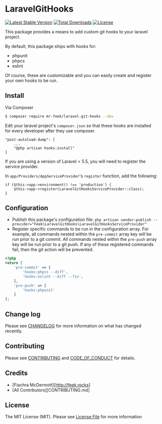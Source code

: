 # LaravelGitHooks

[![Latest Stable Version](https://poser.pugx.org/mr-feek/laravel-git-hooks/v/stable)](https://packagist.org/packages/mr-feek/laravel-git-hooks)
[![Total Downloads](https://poser.pugx.org/mr-feek/laravel-git-hooks/downloads)](https://packagist.org/packages/mr-feek/laravel-git-hooks)
[![License](https://poser.pugx.org/mr-feek/laravel-git-hooks/license)](https://packagist.org/packages/mr-feek/laravel-git-hooks)

This package provides a means to add custom git hooks to your laravel project.

By default, this package ships with hooks for:
 - phpunit
 - phpcs
 - eslint
 
 Of course, these are customizable and you can easily create and register your own hooks to be run.


## Install

Via Composer

``` bash
$ composer require mr-feek/laravel-git-hooks --dev
```

Edit your laravel project's `composer.json` so that these hooks are installed for every developer after they use composer.
```
"post-autoload-dump": [
    ...
    "@php artisan hooks:install"
]
```

If you are using a version of Laravel < 5.5, you will need to register the service provider.

In `app/Providers/AppServiceProvider`'s `register` function, add the following:
```
if ($this->app->environment() !== 'production') {
    $this->app->register(LaravelGitHooksServiceProvider::class);
}
```

## Configuration
- Publish this package's configuration file: `php artisan vendor:publish --provider="Feek\LaravelGitHooks\LaravelGitHooksServiceProvider"`
- Register specific commands to be run in the configuration array. For example, all commands nested within the `pre-commit` array key will be run prior to a git commit. All commands nested within the `pre-push` array key will be run prior to a git push. If any of these registered commands fail, then the git action will be prevented.

```php
<?php
return [
    'pre-commit' => [
        'hooks:phpcs --diff',
        'hooks:eslint --diff --fix',
    ],
    'pre-push' => [
        'hooks:phpunit'
    ]
];
```

## Change log

Please see [CHANGELOG](CHANGELOG.md) for more information on what has changed recently.

## Contributing

Please see [CONTRIBUTING](CONTRIBUTING.md) and [CODE_OF_CONDUCT](CODE_OF_CONDUCT.md) for details.

## Credits

- [Fiachra McDermott][http://feek.rocks]
- [All Contributors][CONTRIBUTING.md]

## License

The MIT License (MIT). Please see [License File](LICENSE.md) for more information
